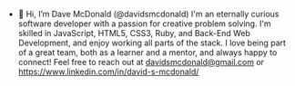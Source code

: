 - 👋 Hi, I’m Dave McDonald (@davidsmcdonald)
I'm an eternally curious software developer with a passion for creative problem solving.
I'm skilled in JavaScript, HTML5, CSS3, Ruby, and Back-End Web Development, and enjoy working all parts of the stack.
I love being part of a great team, both as a learner and a mentor, and always happy to connect!
Feel free to reach out at davidsmcdonald@gmail.com or https://www.linkedin.com/in/david-s-mcdonald/

<!---
davidsmcdonald/davidsmcdonald is a ✨ special ✨ repository because its `README.md` (this file) appears on your GitHub profile.
You can click the Preview link to take a look at your changes.
--->

